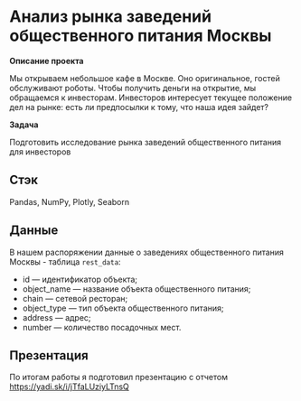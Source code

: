 # Анализ рынка заведений общественного питания Москвы

**Описание проекта**

Мы открываем небольшое кафе в Москве. Оно оригинальное, гостей обслуживают роботы. Чтобы получить деньги на открытие, мы обращаемся к инвесторам. Инвесторов интересует текущее положение дел на рынке: есть ли предпосылки к тому, что наша идея зайдет?

**Задача**

Подготовить исследование рынка заведений общественного питания для инвесторов

## Стэк
Pandas, NumPy, Plotly, Seaborn

## Данные

В нашем распоряжении данные о заведениях общественного питания Москвы - таблица <code>rest_data</code>:

- id — идентификатор объекта;
- object_name — название объекта общественного питания;
- chain — сетевой ресторан;
- object_type — тип объекта общественного питания;
- address — адрес;
- number — количество посадочных мест.


## Презентация
По итогам работы я подготовил презентацию с отчетом https://yadi.sk/i/jTfaLUziyLTnsQ







